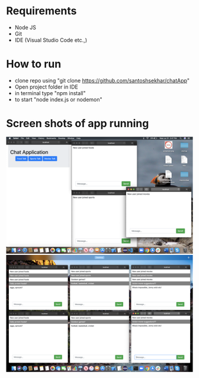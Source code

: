 # Requirements

- Node JS
- Git
- IDE (Visual Studio Code etc.,)

# How to run

- clone repo using "git clone https://github.com/santoshsekhar/chatApp"
- Open project folder in IDE
- in terminal type "npm install"
- to start "node index.js or nodemon"

# Screen shots of app running

![snap1](https://github.com/santoshsekhar/chatApp/blob/master/screen%20shot1.png)
![snap2](https://github.com/santoshsekhar/chatApp/blob/master/screen%20shot2.png)

